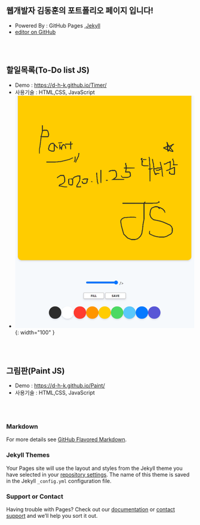 ## 웹개발자 김동훈의 포트폴리오 페이지 입니다!
- Powered By : GitHub Pages ,[Jekyll](https://jekyllrb.com/) 
- [editor on GitHub](https://github.com/d-h-k/d-h-k.github.io/edit/main/index.md) 
<br>
<br>

## 할일목록(To-Do list JS)
- Demo : https://d-h-k.github.io/Timer/
- 사용기술 : HTML,CSS, JavaScript
- ![ex_screenshot](./img/jspaintpic.png){: width="100" }
<br>
<br>


## 그림판(Paint JS)
- Demo : https://d-h-k.github.io/Paint/
- 사용기술 : HTML,CSS, JavaScript
<br>
<br>


<!--- 

{: width="100" height="100"}
--->


### Markdown
For more details see [GitHub Flavored Markdown](https://guides.github.com/features/mastering-markdown/).

### Jekyll Themes

Your Pages site will use the layout and styles from the Jekyll theme you have selected in your [repository settings](https://github.com/d-h-k/d-h-k.github.io/settings). The name of this theme is saved in the Jekyll `_config.yml` configuration file.

### Support or Contact

Having trouble with Pages? Check out our [documentation](https://docs.github.com/categories/github-pages-basics/) or [contact support](https://github.com/contact) and we’ll help you sort it out.
